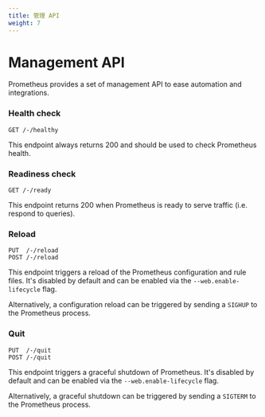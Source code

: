 ```yaml
---
title: 管理 API
weight: 7
---
```


# Management API

Prometheus provides a set of management API to ease automation and integrations.

### Health check

```
GET /-/healthy
```

This endpoint always returns 200 and should be used to check Prometheus health.

### Readiness check

```
GET /-/ready
```

This endpoint returns 200 when Prometheus is ready to serve traffic (i.e. respond to queries).

### Reload

```
PUT  /-/reload
POST /-/reload
```

This endpoint triggers a reload of the Prometheus configuration and rule files. It's disabled by default and can be enabled via the `--web.enable-lifecycle` flag.

Alternatively, a configuration reload can be triggered by sending a `SIGHUP` to the Prometheus process.

### Quit

```
PUT  /-/quit
POST /-/quit
```

This endpoint triggers a graceful shutdown of Prometheus. It's disabled by default and can be enabled via the `--web.enable-lifecycle` flag.

Alternatively, a graceful shutdown can be triggered by sending a `SIGTERM` to the Prometheus process.
